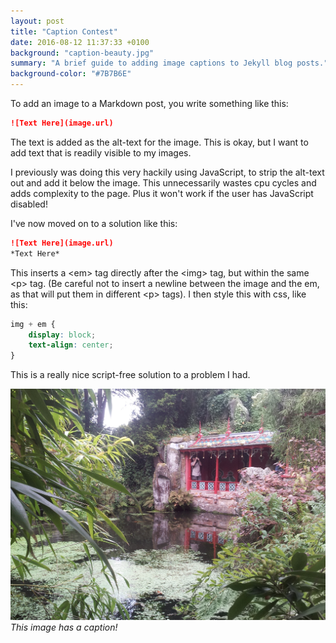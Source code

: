```yaml
---
layout: post
title: "Caption Contest"
date: 2016-08-12 11:37:33 +0100
background: "caption-beauty.jpg"
summary: "A brief guide to adding image captions to Jekyll blog posts."
background-color: "#7B7B6E"
---
```

To add an image to a Markdown post, you write something like this: 

```markdown
![Text Here](image.url)
```

The text is added as the alt-text for the image.
This is okay, but I want to add text that is readily visible to my images.

I previously was doing this very hackily using JavaScript,
to strip the alt-text out and add it below the image.
This unnecessarily wastes cpu cycles and adds complexity to the page.
Plus it won't work if the user has JavaScript disabled!

I've now moved on to a solution like this: 

```markdown
![Text Here](image.url)
*Text Here*
```

This inserts a &lt;em&gt; tag directly after the &lt;img&gt; tag,
but within the same &lt;p&gt; tag. 
(Be careful not to insert a newline between the image and the em,
as that will put them in different &lt;p&gt; tags).
I then style this with css, like this: 

```css
img + em {
	display: block;
	text-align: center;
}
```

This is a really nice script-free solution to a problem I had.

![This image has a caption!](/assets/images/caption-beauty.jpg)
*This image has a caption!*
